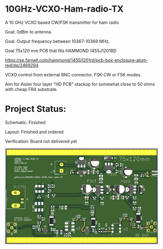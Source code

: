 # 10GHz-VCXO-Ham-radio-TX
 A 10 GHz VCXO based CW/FSK transmitter for ham radio

Goal: 0dBm to antenna. 

Goal: Output frequency between 10367-10369 MHz.  

Goal 75x120 mm PCB that fits HAMMOND 1455J1201RD 

https://se.farnell.com/hammond/1455j1201rd/pcb-box-enclosure-alum-red/dp/2469294

VCXO control from external BNC connector. FSK-CW or FSK modes. 

Aim for Aisler four layer "HD PCB" stackup for somewhat close to 50 ohms with cheap FR4 substrate. 

# Project Status: 

Schematic: Finished 

Layout: Finished and ordered

Verification: Board not delivered yet

![Render of PCB](VCXO_TX_Render_v3.png?raw=true)
